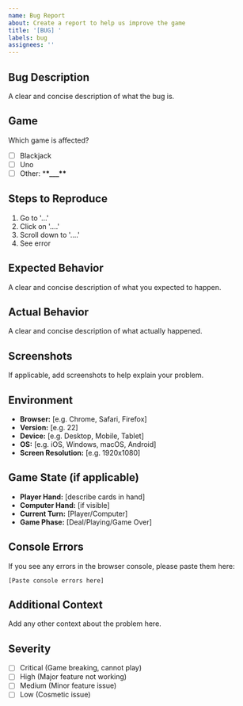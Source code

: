 ```yaml
---
name: Bug Report
about: Create a report to help us improve the game
title: '[BUG] '
labels: bug
assignees: ''
---
```


## Bug Description

A clear and concise description of what the bug is.

## Game

Which game is affected?

- [ ] Blackjack
- [ ] Uno
- [ ] Other: \***\*\_\_\_\*\***

## Steps to Reproduce

1. Go to '...'
2. Click on '....'
3. Scroll down to '....'
4. See error

## Expected Behavior

A clear and concise description of what you expected to happen.

## Actual Behavior

A clear and concise description of what actually happened.

## Screenshots

If applicable, add screenshots to help explain your problem.

## Environment

- **Browser:** [e.g. Chrome, Safari, Firefox]
- **Version:** [e.g. 22]
- **Device:** [e.g. Desktop, Mobile, Tablet]
- **OS:** [e.g. iOS, Windows, macOS, Android]
- **Screen Resolution:** [e.g. 1920x1080]

## Game State (if applicable)

- **Player Hand:** [describe cards in hand]
- **Computer Hand:** [if visible]
- **Current Turn:** [Player/Computer]
- **Game Phase:** [Deal/Playing/Game Over]

## Console Errors

If you see any errors in the browser console, please paste them here:

```
[Paste console errors here]
```

## Additional Context

Add any other context about the problem here.

## Severity

- [ ] Critical (Game breaking, cannot play)
- [ ] High (Major feature not working)
- [ ] Medium (Minor feature issue)
- [ ] Low (Cosmetic issue)
